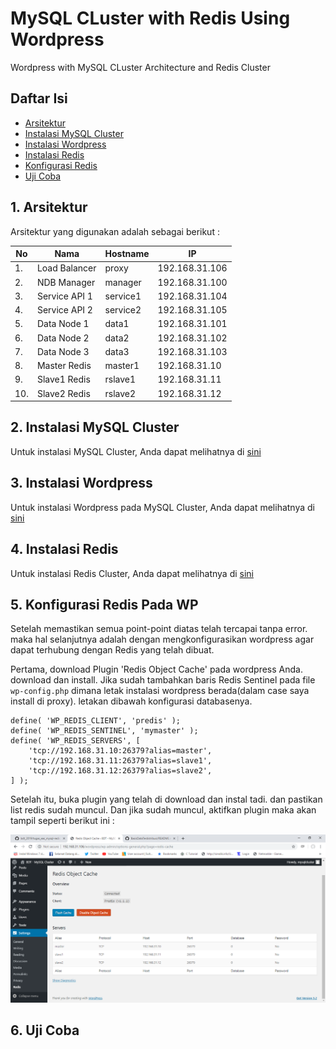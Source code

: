 # MySQL CLuster with Redis Using Wordpress

Wordpress with MySQL CLuster Architecture and Redis Cluster

## Daftar Isi
   - [Arsitektur](#1-arsitektur)
   - [Instalasi MySQL Cluster](#2-instalasi-mysql-cluster)
   - [Instalasi Wordpress](#3-instalasi-wordpress)
   - [Instalasi Redis](#4-instalasi-redis)
   - [Konfigurasi Redis](#5-konfigurasi-redis-pada-wp)
   - [Uji Coba](#6-uji-coba)
   

## 1. Arsitektur

Arsitektur yang digunakan adalah sebagai berikut :

| No | Nama |Hostname| IP |
| --- | --- | --- | --- |
| 1. | Load Balancer | proxy |192.168.31.106 |
| 2. | NDB Manager | manager |192.168.31.100 |
| 3. | Service API 1 | service1 | 192.168.31.104 |
| 4. | Service API 2 | service2 |192.168.31.105 |
| 5. | Data Node 1 | data1 | 192.168.31.101 |
| 6. | Data Node 2 | data2 | 192.168.31.102 |
| 7. | Data Node 3 | data3 |192.168.31.103 |
|8.| Master Redis | master1 |192.168.31.10 |
|9.| Slave1 Redis | rslave1 | 192.168.31.11 |
|10.| Slave2 Redis | rslave2 | 192.168.31.12 |

## 2. Instalasi MySQL Cluster

Untuk instalasi MySQL Cluster, Anda dapat melihatnya di <a href="https://github.com/isasenoaji/BasisDataTerdistribusi">sini</a>

## 3. Instalasi Wordpress

Untuk instalasi Wordpress pada MySQL Cluster, Anda dapat melihatnya di <a href="https://github.com/isasenoaji/BasisDataTerdistribusi/tree/master/Evaluasi%20Tengah%20Semester">sini</a>

## 4. Instalasi Redis

Untuk instalasi Redis Cluster, Anda dapat melihatnya di <a href="https://github.com/isasenoaji/BasisDataTerdistribusi/tree/master/Redis">sini</a>

## 5. Konfigurasi Redis Pada WP

Setelah memastikan semua point-point diatas telah tercapai tanpa error. maka hal selanjutnya adalah dengan mengkonfigurasikan wordpress agar dapat terhubung dengan Redis yang telah dibuat.

Pertama, download Plugin 'Redis Object Cache' pada wordpress Anda. download dan install. Jika sudah tambahkan baris Redis Sentinel pada file ```wp-config.php``` dimana letak instalasi wordpress berada(dalam case saya install di proxy). letakan dibawah konfigurasi databasenya.

```
define( 'WP_REDIS_CLIENT', 'predis' );
define( 'WP_REDIS_SENTINEL', 'mymaster' );
define( 'WP_REDIS_SERVERS', [
    'tcp://192.168.31.10:26379?alias=master',
    'tcp://192.168.31.11:26379?alias=slave1',
    'tcp://192.168.31.12:26379?alias=slave2',
] );
```

Setelah itu, buka plugin yang telah di download dan instal tadi. dan pastikan list redis sudah muncul. Dan jika sudah muncul, aktifkan plugin maka akan tampil seperti berikut ini :

<img src="/MySQL Cluster with Redis/screenshot/redis.PNG">

## 6. Uji Coba
   
